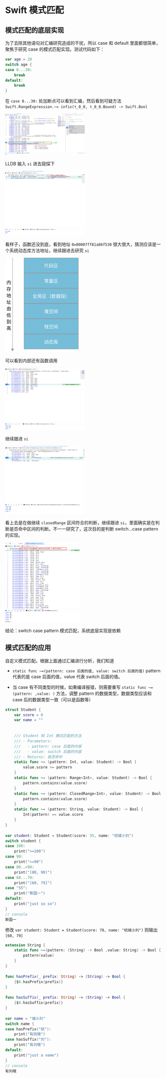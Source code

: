# Swift 模式匹配



## 模式匹配的底层实现

为了去除其他语句对汇编研究造成的干扰，所以 case 和 default 里面都很简单，聚焦于研究 case 的模式匹配实现。测试代码如下：

```swift
var age = 28
switch age {
case 0...30: 
    break
default:
    break
}
```

在 `case 0...30:` 处加断点可以看到汇编，然后看到可疑方法 `Swift.RangeExpression.~= infix(τ_0_0, τ_0_0.Bound) -> Swift.Bool`

<img src="https://github.com/FantasticLBP/knowledge-kit/raw/master/assets/SwiftPatternMatchExplore.png" style="zoom:25%">

LLDB 输入 `si` 进去窥探下

<img src="https://github.com/FantasticLBP/knowledge-kit/raw/master/assets/SwiftPatternMatchExplore2.png" style="zoom:25%">

看样子，函数还没到底，看到地址 `0x00007ff81a86f530` 很大很大，猜测应该是一个系统动态库方法地址，继续跟进去研究 `si`



![](https://github.com/FantasticLBP/knowledge-kit/raw/master/assets/MemoryLayout.png)

可以看到内部还有函数调用

<img src="https://github.com/FantasticLBP/knowledge-kit/raw/master/assets/SwiftPatternMatchExplore3.png" style="zoom:25%">

继续跟进 `si`

<img src="https://github.com/FantasticLBP/knowledge-kit/raw/master/assets/SwiftPatternMatchExplore4.png" style="zoom:25%">

看上去是在做继续 `clasedRange` 区间符合的判断，继续跟进 `si`，里面确实是在判断是否命中区间的判断。不一一研究了，这次目的是判断 switch...case pattern 的实现。

<img src="https://github.com/FantasticLBP/knowledge-kit/raw/master/assets/SwiftPatternMatchExplore5.png" style="zoom:25%">



结论：switch case pattern 模式匹配，系统底层实现是依赖 



## 模式匹配的应用

自定义模式匹配。根据上面通过汇编进行分析，我们知道 

- `static func ~=(pattern: case 后面的值, value: switch 后面的值)` pattern 代表的是 case 后面的值，value 代表 switch 后面的值。

- 当 case 有不同类型的时候，如果编译报错，则需要重写 `static func ~=(pattern: ,value: )` 方法，调整 pattern 的数据类型，数据类型应该和 case 后的数据类型一致（可以是函数等）

```swift
struct Student {
    var score = 0
    var name = ""
    
    
    /// Student 和 Int 模式匹配的方法
    /// - Parameters:
    ///   - pattern: case 后面的内容
    ///   - value: switch 后面的内容
    /// - Returns: 是否命中
    static func ~= (pattern: Int, value: Student) -> Bool {
        value.score >= pattern
    }
    static func ~= (pattern: Range<Int>, value: Student) -> Bool {
        pattern.contains(value.score)
    }
    static func ~= (pattern: ClosedRange<Int>, value: Student) -> Bool {
        pattern.contains(value.score)
    }
    static func ~= (pattern: String, value: Student) -> Bool {
        Int(pattern) == value.score
    }
}

var student: Student = Student(score: 55, name: "杭城小刘")
switch student {
case 100:
    print(">=100")
case 90:
    print(">=90")
case 80..<90:
    print("[80, 90)")
case 60...79:
    print("[60, 79]")
case "55":
    print("斯国一")
default:
    print("just so so")
}
// console
斯国一
```

修改 `var student: Student = Student(score: 78, name: "杭城小刘")` 则输出 `[60, 79]`



 

```swift
extension String {
    static func ~=(pattern: (String) -> Bool ,value: String) -> Bool {
        pattern(value)
    }
}

func hasPrefix(_ prefix: String) -> (String) -> Bool {
    {$0.hasPrefix(prefix)}
}

func hasSuffix(_ prefix: String) -> (String) -> Bool {
    {$0.hasSuffix(prefix)}
}

var name = "城小刘"
switch name {
case hasPrefix("杭"):
    print("有杭哦")
case hasSuffix("刘"):
    print("有刘哦")
default:
    print("just a name")
}
// console
有刘哦
```



## 



